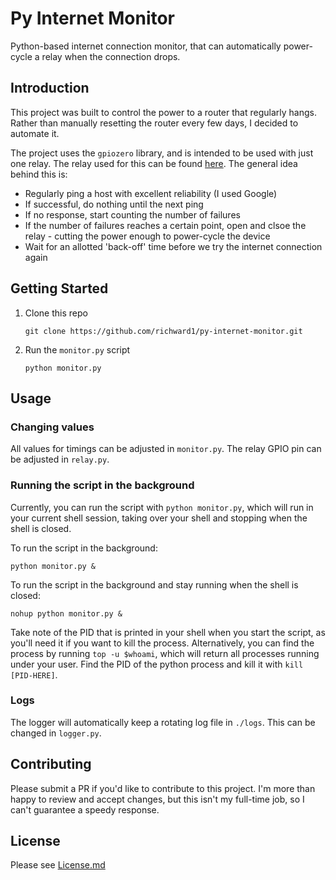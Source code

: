 # Py Internet Monitor
Python-based internet connection monitor, that can automatically power-cycle a relay when the connection
drops.

## Introduction
This project was built to control the power to a router that regularly hangs. Rather than
manually resetting the router every few days, I decided to automate it.

The project uses the `gpiozero` library, and is intended to be used with just one relay. The 
relay used for this can be found [here](https://www.amazon.co.uk/Waycreat-Channel-Optocoupler-Arduino-Raspberry/dp/B07RNWLXJM/ref=sr_1_20?dchild=1&keywords=pi+5v+relay+board&qid=1588587912&s=electronics&sr=1-20).
The general idea behind this is: 
- Regularly ping a host with excellent reliability (I used Google)
- If successful, do nothing until the next ping
- If no response, start counting the number of failures
- If the number of failures reaches a certain point, open and clsoe the relay - cutting the 
power enough to power-cycle the device
- Wait for an allotted 'back-off' time before we try the internet connection again

## Getting Started
1. Clone this repo
    ```shell script
    git clone https://github.com/richward1/py-internet-monitor.git
    ``` 

2. Run the `monitor.py` script
    ```shell script
    python monitor.py
    ```

## Usage
### Changing values
All values for timings can be adjusted in `monitor.py`.
The relay GPIO pin can be adjusted in `relay.py`. 

### Running the script in the background
Currently, you can run the script with `python monitor.py`, which will run in your current
shell session, taking over your shell and stopping when the shell is closed.

To run the script in the background:
```shell script
python monitor.py &
```

To run the script in the background and stay running when the shell is closed:
```shell script
nohup python monitor.py &
```

Take note of the PID that is printed in your shell when you start the script, as you'll need
it if you want to kill the process.
Alternatively, you can find the process by running `top -u $whoami`, which will return
all processes running under your user. Find the PID of the python process and kill it with
`kill [PID-HERE]`.

### Logs
The logger will automatically keep a rotating log file in `./logs`. This can be changed
in `logger.py`.

## Contributing
Please submit a PR if you'd like to contribute to this project. I'm more than happy to review
and accept changes, but this isn't my full-time job, so I can't guarantee a speedy response.

## License
Please see [License.md](https://github.com/richward1/py-internet-monitor/LICENSE)